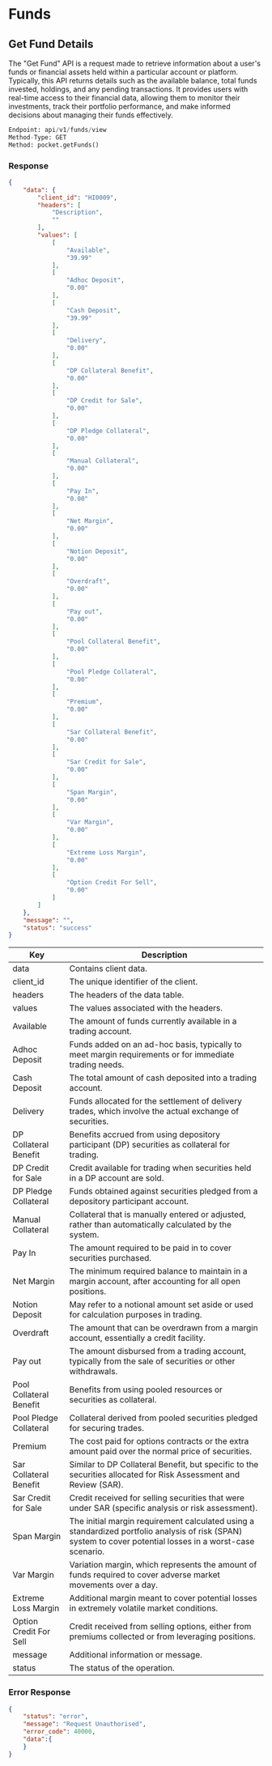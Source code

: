 # Funds

## Get Fund Details
The "Get Fund" API is a request made to retrieve information about a user's funds or financial assets held within a particular account or platform. Typically, this API returns details such as the available balance, total funds invested, holdings, and any pending transactions. It provides users with real-time access to their financial data, allowing them to monitor their investments, track their portfolio performance, and make informed decisions about managing their funds effectively.

```python
Endpoint: api/v1/funds/view
Method-Type: GET
Method: pocket.getFunds() 
```

### Response
```json
{
    "data": {
        "client_id": "HI0009",
        "headers": [
            "Description",
            ""
        ],
        "values": [
            [
                "Available",
                "39.99"
            ],
            [
                "Adhoc Deposit",
                "0.00"
            ],
            [
                "Cash Deposit",
                "39.99"
            ],
            [
                "Delivery",
                "0.00"
            ],
            [
                "DP Collateral Benefit",
                "0.00"
            ],
            [
                "DP Credit for Sale",
                "0.00"
            ],
            [
                "DP Pledge Collateral",
                "0.00"
            ],
            [
                "Manual Collateral",
                "0.00"
            ],
            [
                "Pay In",
                "0.00"
            ],
            [
                "Net Margin",
                "0.00"
            ],
            [
                "Notion Deposit",
                "0.00"
            ],
            [
                "Overdraft",
                "0.00"
            ],
            [
                "Pay out",
                "0.00"
            ],
            [
                "Pool Collateral Benefit",
                "0.00"
            ],
            [
                "Pool Pledge Collateral",
                "0.00"
            ],
            [
                "Premium",
                "0.00"
            ],
            [
                "Sar Collateral Benefit",
                "0.00"
            ],
            [
                "Sar Credit for Sale",
                "0.00"
            ],
            [
                "Span Margin",
                "0.00"
            ],
            [
                "Var Margin",
                "0.00"
            ],
            [
                "Extreme Loss Margin",
                "0.00"
            ],
            [
                "Option Credit For Sell",
                "0.00"
            ]
        ]
    },
    "message": "",
    "status": "success"
}
```

| Key                        | Description                                                             |
|----------------------------|-------------------------------------------------------------------------|
| data                       | Contains client data.                                                   |
| client_id                  | The unique identifier of the client.                                    |
| headers                    | The headers of the data table.                                          |
| values                     | The values associated with the headers.                                 |
| Available                  | The amount of funds currently available in a trading account.           |
| Adhoc Deposit              | Funds added on an ad-hoc basis, typically to meet margin requirements or for immediate trading needs.                                               |
| Cash Deposit               |  The total amount of cash deposited into a trading account.                                                |
| Delivery                   | Funds allocated for the settlement of delivery trades, which involve the actual exchange of securities.                                                    |
| DP Collateral Benefit      | Benefits accrued from using depository participant (DP) securities as collateral for trading.                          |
| DP Credit for Sale         |  Credit available for trading when securities held in a DP account are sold.                       |
| DP Pledge Collateral       | Funds obtained against securities pledged from a depository participant account.                               |
| Manual Collateral          |  Collateral that is manually entered or adjusted, rather than automatically calculated by the system.                                |
| Pay In                     | The amount required to be paid in to cover securities purchased.                                                     |
| Net Margin                 | The minimum required balance to maintain in a margin account, after accounting for all open positions.                                                  |
| Notion Deposit             | May refer to a notional amount set aside or used for calculation purposes in trading.                                              |
| Overdraft                  |  The amount that can be overdrawn from a margin account, essentially a credit facility.                                                   |
| Pay out                    | The amount disbursed from a trading account, typically from the sale of securities or other withdrawals.                                                    |
| Pool Collateral Benefit    | Benefits from using pooled resources or securities as collateral.                                |
| Pool Pledge Collateral     | Collateral derived from pooled securities pledged for securing trades.                                     |
| Premium                    | The cost paid for options contracts or the extra amount paid over the normal price of securities.                                                    |
| Sar Collateral Benefit     | Similar to DP Collateral Benefit, but specific to the securities allocated for Risk Assessment and Review (SAR).    |
| Sar Credit for Sale        |  Credit received for selling securities that were under SAR (specific analysis or risk assessment). |
| Span Margin                | The initial margin requirement calculated using a standardized portfolio analysis of risk (SPAN) system to cover potential losses in a worst-case scenario.                                                 |
| Var Margin                 |  Variation margin, which represents the amount of funds required to cover adverse market movements over a day.                                  |
| Extreme Loss Margin        | Additional margin meant to cover potential losses in extremely volatile market conditions.                                         |
| Option Credit For Sell    | Credit received from selling options, either from premiums collected or from leveraging positions.                               |
| message                    | Additional information or message.                                       |
| status                     | The status of the operation.                                            |


### Error Response
```json
{
    "status": "error",
    "message": "Request Unauthorised",
    "error_code": 40000,
    "data":{
    }
}
```


